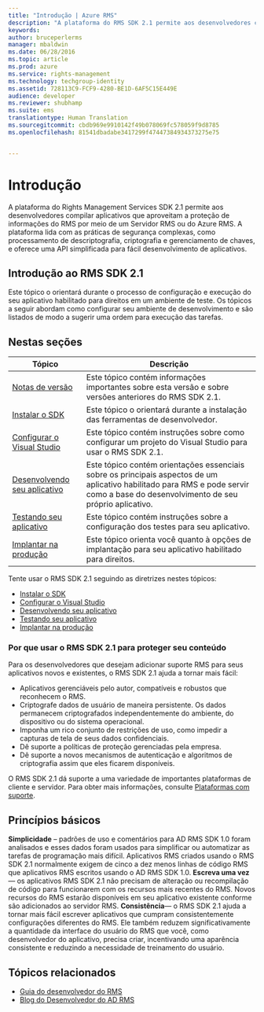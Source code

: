 ```yaml
---
title: "Introdução | Azure RMS"
description: "A plataforma do RMS SDK 2.1 permite aos desenvolvedores compilar aplicativos que aproveitam a proteção de informações do RMS."
keywords: 
author: bruceperlerms
manager: mbaldwin
ms.date: 06/28/2016
ms.topic: article
ms.prod: azure
ms.service: rights-management
ms.technology: techgroup-identity
ms.assetid: 728113C9-FCF9-4280-BE1D-6AF5C15E449E
audience: developer
ms.reviewer: shubhamp
ms.suite: ems
translationtype: Human Translation
ms.sourcegitcommit: cbdb969e9910142f49b078069fc578059f9d8785
ms.openlocfilehash: 81541dbadabe3417299f47447384934373275e75


---
```

# Introdução

A plataforma do Rights Management Services SDK 2.1 permite aos desenvolvedores compilar aplicativos que aproveitam a proteção de informações do RMS por meio de um Servidor RMS ou do Azure RMS. A plataforma lida com as práticas de segurança complexas, como processamento de descriptografia, criptografia e gerenciamento de chaves, e oferece uma API simplificada para fácil desenvolvimento de aplicativos.

## Introdução ao RMS SDK 2.1

Este tópico o orientará durante o processo de configuração e execução do seu aplicativo habilitado para direitos em um ambiente de teste. Os tópicos a seguir abordam como configurar seu ambiente de desenvolvimento e são listados de modo a sugerir uma ordem para execução das tarefas.

## Nestas seções

| Tópico | Descrição |
|-------|-------------|
| [Notas de versão](release-notes-rtm.md) | Este tópico contém informações importantes sobre esta versão e sobre versões anteriores do RMS SDK 2.1.|
| [Instalar o SDK](install-the-rms-sdk.md) | Este tópico o orientará durante a instalação das ferramentas de desenvolvedor.|
| [Configurar o Visual Studio](how-to-configure-a-visual-studio-project-to-use-the-ad-rms-sdk-2-0.md) | Este tópico contém instruções sobre como configurar um projeto do Visual Studio para usar o RMS SDK 2.1.|
| [Desenvolvendo seu aplicativo](developing-your-application.md) | Este tópico contém orientações essenciais sobre os principais aspectos de um aplicativo habilitado para RMS e pode servir como a base do desenvolvimento de seu próprio aplicativo.|
| [Testando seu aplicativo](how-to-set-up-your-test-environment.md) |Este tópico contém instruções sobre a configuração dos testes para seu aplicativo.|
| [Implantar na produção](deploying-your-application.md) |Este tópico orienta você quanto à opções de implantação para seu aplicativo habilitado para direitos.|


Tente usar o RMS SDK 2.1 seguindo as diretrizes nestes tópicos:

- [Instalar o SDK](install-the-rms-sdk.md)
- [Configurar o Visual Studio](how-to-configure-a-visual-studio-project-to-use-the-ad-rms-sdk-2-0.md)
- [Desenvolvendo seu aplicativo](developing-your-application.md)
- [Testando seu aplicativo](how-to-set-up-your-test-environment.md)
- [Implantar na produção](deploying-your-application.md)

### Por que usar o RMS SDK 2.1 para proteger seu conteúdo

Para os desenvolvedores que desejam adicionar suporte RMS para seus aplicativos novos e existentes, o RMS SDK 2.1 ajuda a tornar mais fácil:

-   Aplicativos gerenciáveis pelo autor, compatíveis e robustos que reconhecem o RMS.
-   Criptografe dados de usuário de maneira persistente. Os dados permanecem criptografados independentemente do ambiente, do dispositivo ou do sistema operacional.
-   Imponha um rico conjunto de restrições de uso, como impedir a capturas de tela de seus dados confidenciais.
-   Dê suporte a políticas de proteção gerenciadas pela empresa.
-   Dê suporte a novos mecanismos de autenticação e algoritmos de criptografia assim que eles ficarem disponíveis.

O RMS SDK 2.1 dá suporte a uma variedade de importantes plataformas de cliente e servidor. Para obter mais informações, consulte [Plataformas com suporte](supported-platforms.md).

## Princípios básicos

**Simplicidade** – padrões de uso e comentários para AD RMS SDK 1.0 foram analisados e esses dados foram usados para simplificar ou automatizar as tarefas de programação mais difícil. Aplicativos RMS criados usando o RMS SDK 2.1 normalmente exigem de cinco a dez menos linhas de código RMS que aplicativos RMS escritos usando o AD RMS SDK 1.0.
**Escreva uma vez**— os aplicativos RMS SDK 2.1 não precisam de alteração ou recompilação de código para funcionarem com os recursos mais recentes do RMS. Novos recursos do RMS estarão disponíveis em seu aplicativo existente conforme são adicionados ao servidor RMS.
**Consistência**— o RMS SDK 2.1 ajuda a tornar mais fácil escrever aplicativos que cumpram consistentemente configurações diferentes do RMS. Ele também reduzem significativamente a quantidade da interface do usuário do RMS que você, como desenvolvedor do aplicativo, precisa criar, incentivando uma aparência consistente e reduzindo a necessidade de treinamento do usuário.

## Tópicos relacionados

* [Guia do desenvolvedor do RMS](developers-guide.md)
* [Blog do Desenvolvedor do AD RMS](http://blogs.msdn.com/b/rms/)

 

 



<!--HONumber=Jun16_HO5-->


